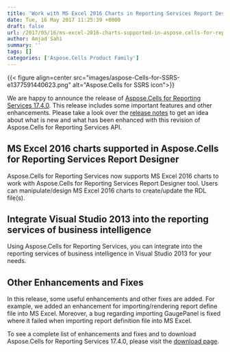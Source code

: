 ```yaml
---
title: 'Work with MS Excel 2016 Charts in Reporting Services Report Designer'
date: Tue, 16 May 2017 11:25:39 +0000
draft: false
url: /2017/05/16/ms-excel-2016-charts-supported-in-aspose.cells-for-reporting-services-report-designer/
author: Amjad Sahi
summary: ''
tags: []
categories: ['Aspose.Cells Product Family']
---
```




{{< figure align=center src="images/aspose-Cells-for-SSRS-e1377591440623.png" alt="Aspose.Cells for SSRS icon">}}


We are happy to announce the release of [Aspose.Cells for Reporting Services 17.4.0][1]. This release includes some important features and other enhancements. Please take a look over the [release notes][2] to get an idea about what is new and what has been enhanced with this revision of Aspose.Cells for Reporting Services API.

## **MS Excel 2016 charts supported in Aspose.Cells for Reporting Services Report Designer**

Aspose.Cells for Reporting Services now supports MS Excel 2016 charts to work with Aspose.Cells for Reporting Services Report Designer tool. Users can manipulate/design MS Excel 2016 charts to create/update the RDL file(s).

## **Integrate Visual Studio 2013 into the reporting services of business intelligence**

Using Aspose.Cells for Reporting Services, you can integrate into the reporting services of business intelligence in Visual Studio 2013 for your needs.

## **Other Enhancements and Fixes**

In this release, some useful enhancements and other fixes are added. For example, we added an enhancement for importing/rendering report define file into MS Excel. Moreover, a bug regarding importing GaugePanel is fixed where it failed when importing report definition file into MS Excel.

To see a complete list of enhancements and fixes and to download Aspose.Cells for Reporting Services 17.4.0, please visit the [download page][3].




[1]: https://downloads.aspose.com/cells/reportingservices/new-releases/-aspose.cells-for-reporting-services-17.4.0/
[2]: https://docs.aspose.com/cells/reportingservices/aspose-cells-for-reporting-services-17-4-0-release-notes/
[3]: https://downloads.aspose.com/cells/reportingservices/new-releases/-aspose.cells-for-reporting-services-17.4.0/




